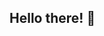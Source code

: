 ## Hello there! 👋

<!--
## 📫 Contact Me
- Email: oyewunmioibrahim@gmail.com
- LinkedIn: https://www.linkedin.com/in/ibrahim-oyewunmi-b2a7ab276/

## 👋 About Me
Hi, I’m Ibrahim Oyewunmi — a Computer Science student at the University of Texas at Arlington, graduating in Fall 2025. I’m passionate about solving real-world problems through Artificial Intelligence, backend systems, and automation. My work spans across data-driven machine learning projects, systems-level programming in C, and interactive software applications.

I enjoy building impactful tools, learning by doing, and constantly pushing myself to grow as a developer and engineer.

-->
